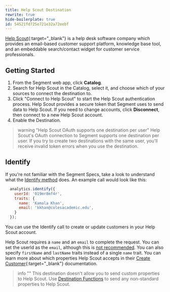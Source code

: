 ```yaml
---
title: Help Scout Destination
rewrite: true
hide-boilerplate: true
id: 54521fd725e721e32a72eebf
---
```

[Help Scout](https://www.helpscout.com/?utm_source=partner&utm_campaign=partner-integration-marketplace-listing&utm_content=segment){:target="_blank"} is a help desk software company which provides an email-based customer support platform, knowledge base tool, and an embeddable search/contact widget for customer service professionals.

## Getting Started

1. From the Segment web app, click **Catalog**.
2. Search for Help Scout in the Catalog, select it, and choose which of your sources to connect the destination to.
3. Click "Connect to Help Scout" to start the Help Scout authentication process. Help Scout provides a secure token that Segment uses to send data to Help Scout. If you need to change accounts, click **Disconnect**, then connect to a new Help Scout account.
4. Enable the Destination.

> warning "Help Scout OAuth supports one destination per user"
> Help Scout's OAuth connection to Segment supports one destination per user. If you try to create two destinations with the same user, you'll receive invalid token errors when you use the destination.

## Identify

If you're not familiar with the Segment Specs, take a look to understand what the [Identify method](/docs/connections/spec/identify/) does. An example call would look like this:

```js
  analytics.identify({
    userId: '019mr8mf4r',
    traits: {
      name: 'Kamala Khan',
      email: 'kkhan@colesacademic.edu',
    }
  });
```

You can use the Identify call to create or update customers in your Help Scout account.

Help Scout requires a `name` and an `email` to complete the request. You can set the userId as the `email`, although this is [not recommended](/docs/connections/spec/identify/#user-id). You can also specify `firstName` and `lastName` traits instead of a single `name` trait. You can learn more about which properties Help Scout accepts in their [Create Customer](https://developer.helpscout.com/mailbox-api/endpoints/customers/create/){:target="_blank"} documentation.

> info ""
> This destination doesn't allow you to send custom properties to Help Scout. Use [Destination Functions](/docs/connections/functions/destination-functions/#create-a-destination-function) to send any non-standard properties to Help Scout.
